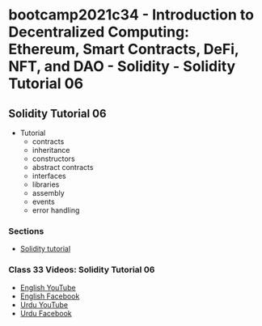# bootcamp2021c34 - Introduction to Decentralized Computing: Ethereum, Smart Contracts, DeFi, NFT, and DAO - Solidity - Solidity Tutorial 06

## Solidity Tutorial 06

- Tutorial
  - contracts
  - inheritance
  - constructors
  - abstract contracts
  - interfaces
  - libraries
  - assembly
  - events
  - error handling

### Sections

- [Solidity tutorial](./step03_solidity_tutorial)

### Class 33 Videos: Solidity Tutorial 06

- [English YouTube](https://www.youtube.com/watch?v=dNel-1J7WAo&feature=youtu.be&ab_channel=CertifiedUnicornDeveloper)
- [English Facebook](https://www.facebook.com/zeeshanhanif/videos/474397740982913)
- [Urdu YouTube](https://www.youtube.com/watch?v=ynRJq88pJQo&feature=youtu.be&ab_channel=CertifiedUnicornDeveloperinUrdu)
- [Urdu Facebook](https://www.facebook.com/Ai.SirQasim/videos/1114838999266069)

